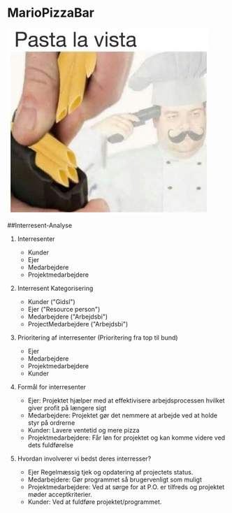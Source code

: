 # MarioPizzaBar
![Mamma Mia](https://github.com/MalikKtK/MarioPizzaBar/blob/main/PastaLaVista.jpg)

##Interresent-Analyse

1. Interresenter
   - Kunder
   - Ejer
   - Medarbejdere
   - Projektmedarbejdere
   
2. Interresent Kategorisering
   - Kunder ("Gidsl")
   - Ejer ("Resource person")
   - Medarbejdere ("Arbejdsbi")
   - ProjectMedarbejdere ("Arbejdsbi")
3. Prioritering af interresenter (Prioritering fra top til bund)
    - Ejer 
    - Medarbejdere
    - Projektmedarbejdere
    - Kunder
4. Formål for interresenter
   - Ejer: Projektet hjælper med at effektivisere arbejdsprocessen hvilket giver profit på længere sigt
   - Medarbejdere: Projektet gør det nemmere at arbejde ved at holde styr på ordrerne
   - Kunder: Lavere ventetid og mere pizza
   - Projektmedarbejdere: Får løn for projektet og kan komme videre ved dets fuldførelse
5. Hvordan involverer vi bedst deres interresser?
    - Ejer Regelmæssig tjek og opdatering af projectets status.
    - Medarbejdere: Gør programmet så brugervenligt som muligt
    - Projektmedarbejdere: Ved at sørge for at P.O. er tilfreds og projektet møder acceptkriterier.
    - Kunder: Ved at fuldføre projektet/programmet.
   
